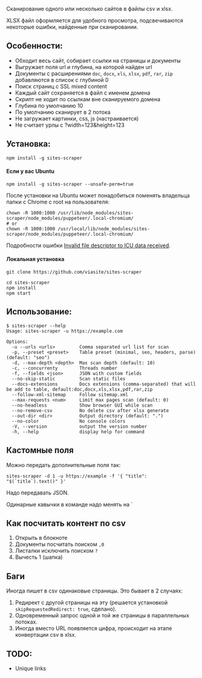 Сканирование одного или несколько сайтов в файлы csv и xlsx.

XLSX файл оформляется для удобного просмотра, подсвечиваются некоторые ошибки, найденные при сканировании.

## Особенности:
- Обходит весь сайт, собирает ссылки на страницы и документы
- Выгружает поля url и глубина, на которой найден url
- Документы с расширениями `doc`, `docx`, `xls`, `xlsx`, `pdf`, `rar`, `zip` добавляются в список с глубиной 0
- Поиск страниц с SSL mixed content
- Каждый сайт сохраняется в файл с именем домена
- Скрипт не ходит по ссылкам вне сканируемого домена
- Глубина по умолчанию 10
- По умолчанию сканирует в 2 потока
- Не загружает картинки, css, js (настраивается)
- Не считает урлы с ?width=123&height=123

## Установка:
```
npm install -g sites-scraper
```

#### Если у вас Ubuntu
```
npm install -g sites-scraper --unsafe-perm=true
```

После установки на Ubuntu может понадобиться поменять владельца папки с Chrome с root на пользователя:
```
chown -R 1000:1000 /usr/lib/node_modules/sites-scraper/node_modules/puppeteer/.local-chromium/
# or
chown -R 1000:1000 /usr/local/lib/node_modules/sites-scraper/node_modules/puppeteer/.local-chromium/
```
Подробности ошибки [Invalid file descriptor to ICU data received](https://github.com/puppeteer/puppeteer/issues/2519).

#### Локальная установка
```
git clone https://github.com/viasite/sites-scraper

cd sites-scraper
npm install
npm start
```

## Использование:
```
$ sites-scraper --help
Usage: sites-scraper -u https://example.com

Options:
  -u --urls <urls>         Comma separated url list for scan
  -p, --preset <preset>    Table preset (minimal, seo, headers, parse) (default: "seo")
  -d, --max-depth <depth>  Max scan depth (default: 10)
  -c, --concurrenty        Threads number
  -f, --fields <json>      JSON with custom fields
  --no-skip-static         Scan static files
  --docs-extensions        Docs extensions (comma-separated) that will be add to table, default:doc,docx,xls,xlsx,pdf,rar,zip
  --follow-xml-sitemap     Follow sitemap.xml
  --max-requests <num>     Limit max pages scan (default: 0)
  --no-headless            Show browser GUI while scan
  --no-remove-csv          No delete csv after xlsx generate
  --out-dir <dir>          Output directory (default: ".")
  --no-color               No console colors
  -V, --version            output the version number
  -h, --help               display help for command
```

## Кастомные поля
Можно передать дополнительные поля так:
```
sites-scraper -d 1 -u https://example -f '{ "title": "$(`title`).text()" }'
```
Надо передавать JSON.

Одинарные кавычки в команде надо менять на ` 


## Как посчитать контент по csv
1. Открыть в блокноте
2. Документы посчитать поиском `,0`
3. Листалки исключить поиском `?`
4. Вычесть 1 (шапка)

## Баги
Иногда пишет в csv одинаковые страницы. Это бывает в 2 случаях: 
1. Редирект с другой страницы на эту (решается установкой `skipRequestedRedirect: true`, сделано).
2. Одновременный запрос одной и той же страницы в параллельных потоках.
3. Иногда вместо URL появляется цифра, происходит на этапе конвертации csv в xlsx.

## TODO:
- Unique links

